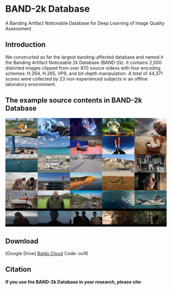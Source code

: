 # BAND-2k Database
A Banding Artifact Noticeable Database for Deep Learning of Image Quality Assessment

## Introduction
We constructed so far the largest banding-affected database and named it the Banding Artifact Noticeable 2k Database (BAND-2k). It contains 2,000 distorted images clipped from over 870 source videos with four encoding schemes: H.264, H.265, VP9, and bit-depth manipulation. A total of 44,371 scores were collected by 23 non-experienced subjects in an offline laboratory environment.

## The example source contents in BAND-2k Database
![The example images in BAND-2k Database](https://github.com/zijianchen98/BAND-2k/blob/main/examples.jpg)

## Download
[Google Drive] 
[Baidu Cloud](https://pan.baidu.com/s/1C3ASxOxxhUnh7WrTqLmlPg) Code: ou16 


## Citation
**If you use the BAND-2k Database in your research, please cite**:
